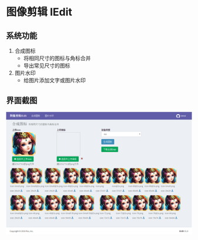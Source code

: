 # 图像剪辑 IEdit

## 系统功能

1. 合成图标
    - 将相同尺寸的图标与角标合并
    - 导出常见尺寸的图标
2. 图片水印
    - 给图片添加文字或图片水印

## 界面截图

![合成图标](preview-icons.png)